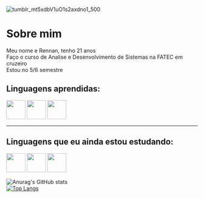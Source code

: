 ![tumblr_mt5xdbV1uO1s2axdno1_500](https://github.com/RennanXD/RennanXD/assets/91549549/495bd59f-de05-4e58-a6b9-0e3e77f6e60b)


<h1>Sobre mim</h1>
Meu nome e Rennan, tenho 21 anos <br>
Faço o curso de Analise e Desenvolvimento de Sistemas na FATEC em cruzeiro<br>
Estou no 5/6 semestre

<h2>Linguagens aprendidas:</h2>
<p>
<img src="https://cdn.jsdelivr.net/gh/devicons/devicon/icons/java/java-original.svg" width="50" height="50"/>
<img src="https://cdn.jsdelivr.net/gh/devicons/devicon/icons/html5/html5-original.svg" width="50" height="50"/>
<img src="https://cdn.jsdelivr.net/gh/devicons/devicon/icons/css3/css3-original.svg" width="50" height="50"/></p>
 <hr>
 
 <h2>Linguagens que eu ainda estou estudando:</h2>
 <p>
 <img src="https://cdn.jsdelivr.net/gh/devicons/devicon/icons/javascript/javascript-plain.svg" width="50" height="50" right="50"/>
 <img src="https://cdn.jsdelivr.net/gh/devicons/devicon/icons/php/php-plain.svg" width="50" height="50"/>
 <img src="https://cdn.jsdelivr.net/gh/devicons/devicon/icons/lua/lua-original-wordmark.svg" width="50" height="50"/></p>

 ![Anurag's GitHub stats](https://github-readme-stats.vercel.app/api?username=RennanXD&show_icons=true&theme=radical)<br>
 [![Top Langs](https://github-readme-stats.vercel.app/api/top-langs/?username=RennanXD&layout=compact)](https://github.com/RennanXD/github-readme-stats)<br>
 
